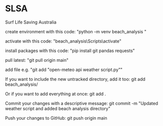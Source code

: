 # SLSA
Surf Life Saving Australia

create environment with this code: 
    "python -m venv beach_analysis "

activate with this code: 
    "beach_analysis\Scripts\activate"

install packages with this code:
    "pip install git pandas requests"

pull latest:
    "git pull origin main"

add file e.g.
    "git add "open-meteo api weather script.py""

If you want to include the new untracked directory, add it too:
    git add beach_analysis/

Or if you want to add everything at once:
    git add .

Commit your changes with a descriptive message:
    git commit -m "Updated weather script and added beach analysis directory"

Push your changes to GitHub:
    git push origin main